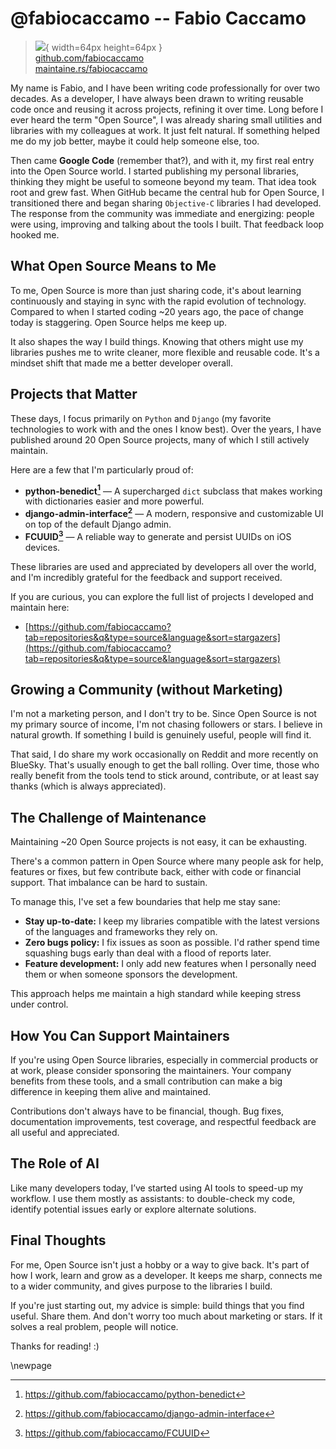 # @fabiocaccamo -- Fabio Caccamo

> ![](https://github.com/fabiocaccamo.png){ width=64px height=64px }  
> [github.com/fabiocaccamo](https://github.com/fabiocaccamo)  
> [maintaine.rs/fabiocaccamo](https://maintaine.rs/fabiocaccamo)

My name is Fabio, and I have been writing code professionally for over two decades. As a developer, I have always been drawn to writing reusable code once and reusing it across projects, refining it over time. Long before I ever heard the term "Open Source", I was already sharing small utilities and libraries with my colleagues at work. It just felt natural. If something helped me do my job better, maybe it could help someone else, too.

Then came **Google Code** (remember that?), and with it, my first real entry into the Open Source world. I started publishing my personal libraries, thinking they might be useful to someone beyond my team. That idea took root and grew fast. When GitHub became the central hub for Open Source, I transitioned there and began sharing `Objective-C` libraries I had developed. The response from the community was immediate and energizing: people were using, improving and talking about the tools I built. That feedback loop hooked me.

## What Open Source Means to Me

To me, Open Source is more than just sharing code, it's about learning continuously and staying in sync with the rapid evolution of technology. Compared to when I started coding ~20 years ago, the pace of change today is staggering. Open Source helps me keep up.

It also shapes the way I build things. Knowing that others might use my libraries pushes me to write cleaner, more flexible and reusable code. It's a mindset shift that made me a better developer overall.

## Projects that Matter

These days, I focus primarily on `Python` and `Django` (my favorite technologies to work with and the ones I know best). Over the years, I have published around 20 Open Source projects, many of which I still actively maintain.

Here are a few that I'm particularly proud of:

- **python-benedict[^288]** — A supercharged `dict` subclass that makes working with dictionaries easier and more powerful.
- **django-admin-interface[^287]** — A modern, responsive and customizable UI on top of the default Django admin.
- **FCUUID[^286]** — A reliable way to generate and persist UUIDs on iOS devices.

These libraries are used and appreciated by developers all over the world, and I'm incredibly grateful for the feedback and support received.

If you are curious, you can explore the full list of projects I developed and maintain here:

- [https://github.com/fabiocaccamo?tab=repositories&q&type=source&language&sort=stargazers](https://github.com/fabiocaccamo?tab=repositories&q&type=source&language&sort=stargazers)

## Growing a Community (without Marketing)

I'm not a marketing person, and I don't try to be. Since Open Source is not my primary source of income, I'm not chasing followers or stars. I believe in natural growth. If something I build is genuinely useful, people will find it.

That said, I do share my work occasionally on Reddit and more recently on BlueSky. That's usually enough to get the ball rolling. Over time, those who really benefit from the tools tend to stick around, contribute, or at least say thanks (which is always appreciated).

## The Challenge of Maintenance

Maintaining ~20 Open Source projects is not easy, it can be exhausting.

There's a common pattern in Open Source where many people ask for help, features or fixes, but few contribute back, either with code or financial support. That imbalance can be hard to sustain.

To manage this, I've set a few boundaries that help me stay sane:

- **Stay up-to-date:** I keep my libraries compatible with the latest versions of the languages and frameworks they rely on.
- **Zero bugs policy:** I fix issues as soon as possible. I'd rather spend time squashing bugs early than deal with a flood of reports later.
- **Feature development:** I only add new features when I personally need them or when someone sponsors the development.

This approach helps me maintain a high standard while keeping stress under control.

## How You Can Support Maintainers

If you're using Open Source libraries, especially in commercial products or at work, please consider sponsoring the maintainers. Your company benefits from these tools, and a small contribution can make a big difference in keeping them alive and maintained.

Contributions don't always have to be financial, though. Bug fixes, documentation improvements, test coverage, and respectful feedback are all useful and appreciated.

## The Role of AI

Like many developers today, I’ve started using AI tools to speed-up my workflow. I use them mostly as assistants: to double-check my code, identify potential issues early or explore alternate solutions.

## Final Thoughts

For me, Open Source isn't just a hobby or a way to give back. It's part of how I work, learn and grow as a developer. It keeps me sharp, connects me to a wider community, and gives purpose to the libraries I build.

If you're just starting out, my advice is simple: build things that you find useful. Share them. And don't worry too much about marketing or stars. If it solves a real problem, people will notice.

Thanks for reading! :)

\newpage


[^286]: https://github.com/fabiocaccamo/FCUUID
[^287]: https://github.com/fabiocaccamo/django-admin-interface
[^288]: https://github.com/fabiocaccamo/python-benedict
